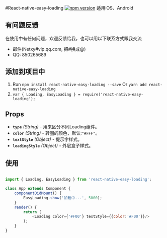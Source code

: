 #React-native-easy-loading
[![npm version](https://badge.fury.io/js/react-native-scrollable-tab-view.svg)](https://badge.fury.io/js/react-native-scrollable-tab-view)
适用iOS、Android

## 有问题反馈
在使用中有任何问题，欢迎反馈给我，也可以用以下联系方式跟我交流

* 邮件(Netxy#vip.qq.com, 把#换成@)
* QQ: 850265689

## 添加到项目中

1. Run `npm install react-native-easy-loading --save` Or `yarn add react-native-easy-loading`
2. `var { Loading, EasyLoading } = require('react-native-easy-loading');`



## Props

- **`type`** _(String)_ - 用来区分不同Loading组件。
- **`color`** _(String)_ - 转圈的颜色，默认:`"#FFF"`。
- **`textStyle`** _(Object)_ - 提示字样式。
- **`loadingStyle`** _(Object)_ - 外层盒子样式。


## 使用

```javascript

import { Loading, EasyLoading } from 'react-native-easy-loading';

class App extends Component {
    componentDidMount() {
        EasyLoading.show('加载中...', 5000);
    }
    render() {
        return (
            <Loading color={'#F00'} textStyle={{color:'#F00'}}/>
        );
    }
}
```